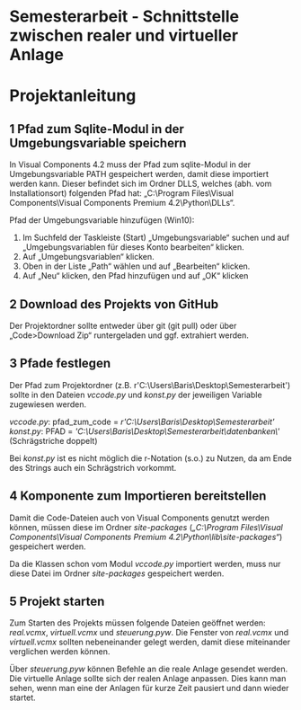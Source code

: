 # Semesterarbeit - Schnittstelle zwischen realer und virtueller Anlage
# Projektanleitung
## 1 Pfad zum Sqlite-Modul in der Umgebungsvariable speichern
In Visual Components 4.2 muss der Pfad zum sqlite-Modul in der Umgebungsvariable PATH gespeichert werden, damit diese importiert werden kann. Dieser befindet sich im Ordner DLLS, welches (abh. vom Installationsort) folgenden Pfad hat: „C:\Program Files\Visual Components\Visual Components Premium 4.2\Python\DLLs“.

Pfad der Umgebungsvariable hinzufügen (Win10):
1. Im Suchfeld der Taskleiste (Start) „Umgebungsvariable“ suchen und auf „Umgebungsvariablen für dieses Konto bearbeiten“ klicken.
1. Auf „Umgebungsvariablen“ klicken.
1. Oben in der Liste „Path“ wählen und auf „Bearbeiten“ klicken.
1. Auf „Neu“ klicken, den Pfad hinzufügen und auf „OK“ klicken

## 2 Download des Projekts von GitHub
Der Projektordner sollte entweder über git (git pull) oder über „Code>Download Zip“ runtergeladen und ggf. extrahiert werden.

## 3 Pfade festlegen
Der Pfad zum Projektordner (z.B. r'C:\Users\Baris\Desktop\Semesterarbeit') sollte in den Dateien *vccode.py* und *konst.py* der jeweiligen Variable zugewiesen werden.

*vccode.py*: pfad_zum_code = *r'C:\Users\Baris\Desktop\Semesterarbeit'*  
*konst.py*: PFAD = *'C:\\Users\\Baris\\Desktop\\Semesterarbeit\\datenbanken\\'* (Schrägstriche doppelt)  

Bei *konst.py* ist es nicht möglich die r-Notation (s.o.) zu Nutzen, da am Ende des Strings auch ein Schrägstrich vorkommt.

## 4 Komponente zum Importieren bereitstellen
Damit die Code-Dateien auch von Visual Components genutzt werden können, müssen diese im Ordner *site-packages* (*„C:\Program Files\Visual Components\Visual Components Premium 4.2\Python\lib\site-packages“*) gespeichert werden.

Da die Klassen schon vom Modul *vccode.py* importiert werden, muss nur diese Datei im Ordner *site-packages* gespeichert werden.

## 5 Projekt starten
Zum Starten des Projekts müssen folgende Dateien geöffnet werden: *real.vcmx*, *virtuell.vcmx* und *steuerung.pyw*. Die Fenster von *real.vcmx* und *virtuell.vcmx* sollten nebeneinander gelegt werden, damit diese miteinander verglichen werden können.

Über *steuerung.pyw* können Befehle an die reale Anlage gesendet werden. Die virtuelle Anlage sollte sich der realen Anlage anpassen. Dies kann man sehen, wenn man eine der Anlagen für kurze Zeit pausiert und dann wieder startet.



